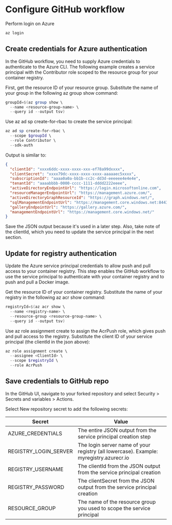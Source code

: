 # Configure GitHub workflow

Perform login on Azure

```powershell
az login
```

## Create credentials for Azure authentication

In the GitHub workflow, you need to supply Azure credentials to authenticate to the Azure CLI. The following example creates a service principal with the Contributor role scoped to the resource group for your container registry.

First, get the resource ID of your resource group. Substitute the name of your group in the following az group show command:

```powershell
groupId=$(az group show \
  --name <resource-group-name> \
  --query id --output tsv)
```

Use az ad sp create-for-rbac to create the service principal:

```powershell
az ad sp create-for-rbac \
  --scope $groupId \
  --role Contributor \
  --sdk-auth
```

Output is similar to:

```json
{
  "clientId": "xxxx6ddc-xxxx-xxxx-xxx-ef78a99dxxxx",
  "clientSecret": "xxxx79dc-xxxx-xxxx-xxxx-aaaaaec5xxxx",
  "subscriptionId": "aaaa0a0a-bb1b-cc2c-dd3d-eeeeee4e4e4e",
  "tenantId": "aaaabbbb-0000-cccc-1111-dddd2222eeee",
  "activeDirectoryEndpointUrl": "https://login.microsoftonline.com",
  "resourceManagerEndpointUrl": "https://management.azure.com/",
  "activeDirectoryGraphResourceId": "https://graph.windows.net/",
  "sqlManagementEndpointUrl": "https://management.core.windows.net:8443/",
  "galleryEndpointUrl": "https://gallery.azure.com/",
  "managementEndpointUrl": "https://management.core.windows.net/"
}
```

Save the JSON output because it's used in a later step. Also, take note of the clientId, which you need to update the service principal in the next section.

## Update for registry authentication

Update the Azure service principal credentials to allow push and pull access to your container registry. This step enables the GitHub workflow to use the service principal to authenticate with your container registry and to push and pull a Docker image.

Get the resource ID of your container registry. Substitute the name of your registry in the following az acr show command:

```powershell
registryId=$(az acr show \
  --name <registry-name> \
  --resource-group <resource-group-name> \
  --query id --output tsv)
```

Use az role assignment create to assign the AcrPush role, which gives push and pull access to the registry. Substitute the client ID of your service principal (the clientId in the json above):

```powershell
az role assignment create \
  --assignee <ClientId> \
  --scope $registryId \
  --role AcrPush
```

## Save credentials to GitHub repo

In the GitHub UI, navigate to your forked repository and select Security > Secrets and variables > Actions.

Select New repository secret to add the following secrets:

| Secret                | Value                                                                                  |
| --------------------- | -------------------------------------------------------------------------------------- |
| AZURE_CREDENTIALS     | The entire JSON output from the service principal creation step                        |
| REGISTRY_LOGIN_SERVER | The login server name of your registry (all lowercase). Example: myregistry.azurecr.io |
| REGISTRY_USERNAME     | The clientId from the JSON output from the service principal creation                  |
| REGISTRY_PASSWORD     | The clientSecret from the JSON output from the service principal creation              |
| RESOURCE_GROUP        | The name of the resource group you used to scope the service principal                 |
